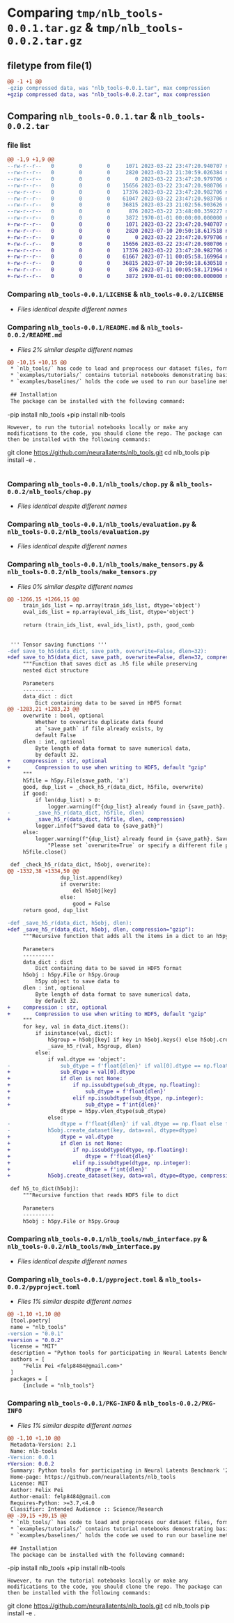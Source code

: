 # Comparing `tmp/nlb_tools-0.0.1.tar.gz` & `tmp/nlb_tools-0.0.2.tar.gz`

## filetype from file(1)

```diff
@@ -1 +1 @@
-gzip compressed data, was "nlb_tools-0.0.1.tar", max compression
+gzip compressed data, was "nlb_tools-0.0.2.tar", max compression
```

## Comparing `nlb_tools-0.0.1.tar` & `nlb_tools-0.0.2.tar`

### file list

```diff
@@ -1,9 +1,9 @@
--rw-r--r--   0        0        0     1071 2023-03-22 23:47:20.940707 nlb_tools-0.0.1/LICENSE
--rw-r--r--   0        0        0     2820 2023-03-23 21:30:59.026384 nlb_tools-0.0.1/README.md
--rw-r--r--   0        0        0        0 2023-03-22 23:47:20.979706 nlb_tools-0.0.1/nlb_tools/__init__.py
--rw-r--r--   0        0        0    15656 2023-03-22 23:47:20.980706 nlb_tools-0.0.1/nlb_tools/chop.py
--rw-r--r--   0        0        0    17376 2023-03-22 23:47:20.982706 nlb_tools-0.0.1/nlb_tools/evaluation.py
--rw-r--r--   0        0        0    61047 2023-03-22 23:47:20.983706 nlb_tools-0.0.1/nlb_tools/make_tensors.py
--rw-r--r--   0        0        0    36815 2023-03-23 21:02:56.903626 nlb_tools-0.0.1/nlb_tools/nwb_interface.py
--rw-r--r--   0        0        0      876 2023-03-22 23:48:00.359227 nlb_tools-0.0.1/pyproject.toml
--rw-r--r--   0        0        0     3872 1970-01-01 00:00:00.000000 nlb_tools-0.0.1/PKG-INFO
+-rw-r--r--   0        0        0     1071 2023-03-22 23:47:20.940707 nlb_tools-0.0.2/LICENSE
+-rw-r--r--   0        0        0     2820 2023-07-10 20:50:18.617518 nlb_tools-0.0.2/README.md
+-rw-r--r--   0        0        0        0 2023-03-22 23:47:20.979706 nlb_tools-0.0.2/nlb_tools/__init__.py
+-rw-r--r--   0        0        0    15656 2023-03-22 23:47:20.980706 nlb_tools-0.0.2/nlb_tools/chop.py
+-rw-r--r--   0        0        0    17376 2023-03-22 23:47:20.982706 nlb_tools-0.0.2/nlb_tools/evaluation.py
+-rw-r--r--   0        0        0    61667 2023-07-11 00:05:58.169964 nlb_tools-0.0.2/nlb_tools/make_tensors.py
+-rw-r--r--   0        0        0    36815 2023-07-10 20:50:18.630518 nlb_tools-0.0.2/nlb_tools/nwb_interface.py
+-rw-r--r--   0        0        0      876 2023-07-11 00:05:58.171964 nlb_tools-0.0.2/pyproject.toml
+-rw-r--r--   0        0        0     3872 1970-01-01 00:00:00.000000 nlb_tools-0.0.2/PKG-INFO
```

### Comparing `nlb_tools-0.0.1/LICENSE` & `nlb_tools-0.0.2/LICENSE`

 * *Files identical despite different names*

### Comparing `nlb_tools-0.0.1/README.md` & `nlb_tools-0.0.2/README.md`

 * *Files 2% similar despite different names*

```diff
@@ -10,15 +10,15 @@
 * `nlb_tools/` has code to load and preprocess our dataset files, format data for modeling, and locally evaluate results
 * `examples/tutorials/` contains tutorial notebooks demonstrating basic usage of `nlb_tools`
 * `examples/baselines/` holds the code we used to run our baseline methods. They may serve as helpful references on more extensive usage of `nlb_tools`
 
 ## Installation
 The package can be installed with the following command:
 ```
-pip install nlb_tools
+pip install nlb-tools
 ```
 However, to run the tutorial notebooks locally or make any modifications to the code, you should clone the repo. The package can then be installed with the following commands:
 ```
 git clone https://github.com/neurallatents/nlb_tools.git
 cd nlb_tools
 pip install -e .
 ```
```

### Comparing `nlb_tools-0.0.1/nlb_tools/chop.py` & `nlb_tools-0.0.2/nlb_tools/chop.py`

 * *Files identical despite different names*

### Comparing `nlb_tools-0.0.1/nlb_tools/evaluation.py` & `nlb_tools-0.0.2/nlb_tools/evaluation.py`

 * *Files identical despite different names*

### Comparing `nlb_tools-0.0.1/nlb_tools/make_tensors.py` & `nlb_tools-0.0.2/nlb_tools/make_tensors.py`

 * *Files 0% similar despite different names*

```diff
@@ -1266,15 +1266,15 @@
     train_ids_list = np.array(train_ids_list, dtype='object')
     eval_ids_list = np.array(eval_ids_list, dtype='object')
 
     return (train_ids_list, eval_ids_list), psth, good_comb
 
 
 ''' Tensor saving functions '''
-def save_to_h5(data_dict, save_path, overwrite=False, dlen=32):
+def save_to_h5(data_dict, save_path, overwrite=False, dlen=32, compression="gzip"):
     """Function that saves dict as .h5 file while preserving
     nested dict structure
 
     Parameters
     ----------
     data_dict : dict
         Dict containing data to be saved in HDF5 format
@@ -1283,21 +1283,23 @@
     overwrite : bool, optional
         Whether to overwrite duplicate data found 
         at `save_path` if file already exists, by
         default False
     dlen : int, optional
         Byte length of data format to save numerical data,
         by default 32.
+    compression : str, optional
+        Compression to use when writing to HDF5, default "gzip"
     """
     h5file = h5py.File(save_path, 'a')
     good, dup_list = _check_h5_r(data_dict, h5file, overwrite)
     if good:
         if len(dup_list) > 0:
             logger.warning(f"{dup_list} already found in {save_path}. Overwriting...")
-        _save_h5_r(data_dict, h5file, dlen)
+        _save_h5_r(data_dict, h5file, dlen, compression)
         logger.info(f"Saved data to {save_path}")
     else:
         logger.warning(f"{dup_list} already found in {save_path}. Save to file canceled. " \
             "Please set `overwrite=True` or specify a different file path.")
     h5file.close()
 
 def _check_h5_r(data_dict, h5obj, overwrite):
@@ -1332,38 +1334,50 @@
                 dup_list.append(key)
                 if overwrite:
                     del h5obj[key]
                 else:
                     good = False
     return good, dup_list
 
-def _save_h5_r(data_dict, h5obj, dlen):
+def _save_h5_r(data_dict, h5obj, dlen, compression="gzip"):
     """Recursive function that adds all the items in a dict to an h5py.File or h5py.Group object
 
     Parameters
     ----------
     data_dict : dict
         Dict containing data to be saved in HDF5 format
     h5obj : h5py.File or h5py.Group
         h5py object to save data to
     dlen : int, optional
         Byte length of data format to save numerical data,
         by default 32.
+    compression : str, optional
+        Compression to use when writing to HDF5, default "gzip"
     """
     for key, val in data_dict.items():
         if isinstance(val, dict):
             h5group = h5obj[key] if key in h5obj.keys() else h5obj.create_group(key)
             _save_h5_r(val, h5group, dlen)
         else:
             if val.dtype == 'object':
-                sub_dtype = f'float{dlen}' if val[0].dtype == np.float else f'int{dlen}' if val[0].dtype == np.int else val[0].dtype
+                sub_dtype = val[0].dtype
+                if dlen is not None:
+                    if np.issubdtype(sub_dtype, np.floating):
+                        sub_dtype = f'float{dlen}'
+                    elif np.issubdtype(sub_dtype, np.integer):
+                        sub_dtype = f'int{dlen}'                    
                 dtype = h5py.vlen_dtype(sub_dtype)
             else:
-                dtype = f'float{dlen}' if val.dtype == np.float else f'int{dlen}' if val.dtype == np.int else val.dtype
-            h5obj.create_dataset(key, data=val, dtype=dtype)
+                dtype = val.dtype
+                if dlen is not None:
+                    if np.issubdtype(dtype, np.floating):
+                        dtype = f'float{dlen}'
+                    elif np.issubdtype(dtype, np.integer):
+                        dtype = f'int{dlen}'
+            h5obj.create_dataset(key, data=val, dtype=dtype, compression=compression)
             
 def h5_to_dict(h5obj):
     """Recursive function that reads HDF5 file to dict
 
     Parameters
     ----------
     h5obj : h5py.File or h5py.Group
```

### Comparing `nlb_tools-0.0.1/nlb_tools/nwb_interface.py` & `nlb_tools-0.0.2/nlb_tools/nwb_interface.py`

 * *Files identical despite different names*

### Comparing `nlb_tools-0.0.1/pyproject.toml` & `nlb_tools-0.0.2/pyproject.toml`

 * *Files 1% similar despite different names*

```diff
@@ -1,10 +1,10 @@
 [tool.poetry]
 name = "nlb_tools"
-version = "0.0.1"
+version = "0.0.2"
 license = "MIT"
 description = "Python tools for participating in Neural Latents Benchmark '21"
 authors = [
     "Felix Pei <felp8484@gmail.com>"
 ]
 packages = [
     {include = "nlb_tools"}
```

### Comparing `nlb_tools-0.0.1/PKG-INFO` & `nlb_tools-0.0.2/PKG-INFO`

 * *Files 1% similar despite different names*

```diff
@@ -1,10 +1,10 @@
 Metadata-Version: 2.1
 Name: nlb-tools
-Version: 0.0.1
+Version: 0.0.2
 Summary: Python tools for participating in Neural Latents Benchmark '21
 Home-page: https://github.com/neurallatents/nlb_tools
 License: MIT
 Author: Felix Pei
 Author-email: felp8484@gmail.com
 Requires-Python: >=3.7,<4.0
 Classifier: Intended Audience :: Science/Research
@@ -39,15 +39,15 @@
 * `nlb_tools/` has code to load and preprocess our dataset files, format data for modeling, and locally evaluate results
 * `examples/tutorials/` contains tutorial notebooks demonstrating basic usage of `nlb_tools`
 * `examples/baselines/` holds the code we used to run our baseline methods. They may serve as helpful references on more extensive usage of `nlb_tools`
 
 ## Installation
 The package can be installed with the following command:
 ```
-pip install nlb_tools
+pip install nlb-tools
 ```
 However, to run the tutorial notebooks locally or make any modifications to the code, you should clone the repo. The package can then be installed with the following commands:
 ```
 git clone https://github.com/neurallatents/nlb_tools.git
 cd nlb_tools
 pip install -e .
 ```
```

